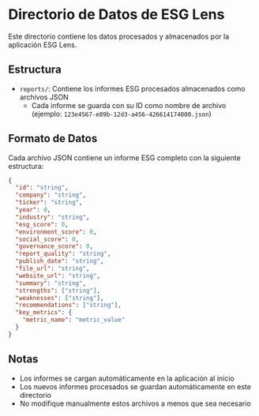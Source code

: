 # Directorio de Datos de ESG Lens

Este directorio contiene los datos procesados y almacenados por la aplicación ESG Lens.

## Estructura

- `reports/`: Contiene los informes ESG procesados almacenados como archivos JSON
  - Cada informe se guarda con su ID como nombre de archivo (ejemplo: `123e4567-e89b-12d3-a456-426614174000.json`)

## Formato de Datos

Cada archivo JSON contiene un informe ESG completo con la siguiente estructura:

```json
{
  "id": "string",
  "company": "string",
  "ticker": "string",
  "year": 0,
  "industry": "string",
  "esg_score": 0,
  "environment_score": 0,
  "social_score": 0,
  "governance_score": 0,
  "report_quality": "string",
  "publish_date": "string",
  "file_url": "string",
  "website_url": "string",
  "summary": "string",
  "strengths": ["string"],
  "weaknesses": ["string"],
  "recommendations": ["string"],
  "key_metrics": {
    "metric_name": "metric_value"
  }
}
```

## Notas

- Los informes se cargan automáticamente en la aplicación al inicio
- Los nuevos informes procesados se guardan automáticamente en este directorio
- No modifique manualmente estos archivos a menos que sea necesario 
